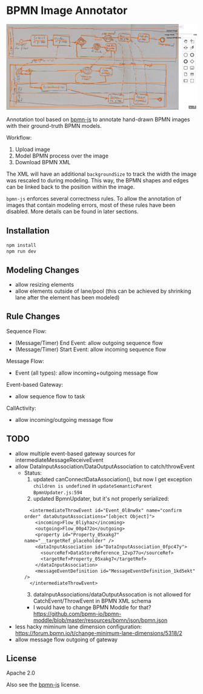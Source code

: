 # BPMN Image Annotator

![BPMN Image Annotator Pizza Example](resources/bpmn-image-annotator-pizza.png)


Annotation tool based on [bpmn-js](https://github.com/bpmn-io/bpmn-js) to annotate hand-drawn BPMN images with their ground-truth BPMN models.

Workflow:
1. Upload image
2. Model BPMN process over the image
3. Download BPMN XML

The XML will have an additional `backgroundSize` to track the width the image was rescaled to during modeling.
This way, the BPMN shapes and edges can be linked back to the position within the image.

`bpmn-js` enforces several correctness rules.
To allow the annotation of images that contain modeling errors, most of these rules have been disabled.
More details can be found in later sections.

## Installation


```
npm install
npm run dev
```

## Modeling Changes

- allow resizing elements
- allow elements outside of lane/pool (this can be achieved by shrinking lane after the element has been modeled)

## Rule Changes

Sequence Flow:
- (Message/Timer) End Event: allow outgoing sequence flow
- (Message/Timer) Start Event: allow incoming sequence flow

Message Flow:
- Event (all types): allow incoming+outgoing message flow

Event-based Gateway:
- allow sequence flow to task

CallActivity:
- allow incoming/outgoing message flow

## TODO

- allow multiple event-based gateway sources for intermediateMessageReceiveEvent
- allow DataInputAssociation/DataOutputAssociation to catch/throwEvent
  - Status:
    1. updated canConnectDataAssociation(), but now I get exception `children is undefined` in `updateSemanticParent BpmnUpdater.js:594`
    2. updated BpmnUpdater, but it's not properly serialized:
    ```
      <intermediateThrowEvent id="Event_0l8nw9x" name="confirm order" dataOutputAssociations="[object Object]">
        <incoming>Flow_0liyhaz</incoming>
        <outgoing>Flow_00p472o</outgoing>
        <property id="Property_05xakg7" name="__targetRef_placeholder" />
        <dataInputAssociation id="DataInputAssociation_0fpc47y">
          <sourceRef>DataStoreReference_12vp77u</sourceRef>
          <targetRef>Property_05xakg7</targetRef>
        </dataInputAssociation>
        <messageEventDefinition id="MessageEventDefinition_1kd5ekt" />
      </intermediateThrowEvent>
    ```
    3.  dataInputAssociations/dataOutputAssocation is not allowed for CatchEvent/ThrowEvent in BPMN XML schema
      - I would have to change BPMN Moddle for that? https://github.com/bpmn-io/bpmn-moddle/blob/master/resources/bpmn/json/bpmn.json
- less hacky miminum lane dimension configuration: https://forum.bpmn.io/t/change-minimum-lane-dimensions/5318/2
- allow message flow outgoing of gateway

## License

Apache 2.0

Also see the [bpmn-js](https://github.com/bpmn-io/bpmn-js) license.
